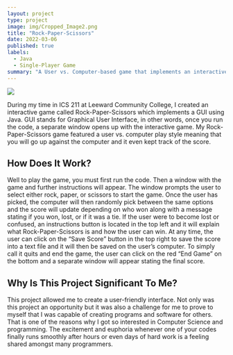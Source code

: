 ```yaml
---
layout: project
type: project
image: img/Cropped_Image2.png
title: "Rock-Paper-Scissors"
date: 2022-03-06
published: true
labels:
  - Java
  - Single-Player Game
summary: "A User vs. Computer-based game that implements an interactive GUI using Java."
---
```

<img class="img-fluid" src="../img/vacay/Image_Editor.png">

During my time in ICS 211 at Leeward Community College, I created an interactive game called Rock-Paper-Scissors which implements a GUI using Java. GUI stands for Graphical User Interface, in other words, once you run the code, a separate window opens up with the interactive game. My Rock-Paper-Scissors game featured a user vs. computer play style meaning that you will go up against the computer and it even kept track of the score. 

## How Does It Work?

Well to play the game, you must first run the code. Then a window with the game and further instructions will appear. The window prompts the user to select either rock, paper, or scissors to start the game. Once the user has picked, the computer will then randomly pick between the same options and the score will update depending on who won along with a message stating if you won, lost, or if it was a tie. If the user were to become lost or confused, an instructions button is located in the top left and it will explain what Rock-Paper-Scissors is and how the user can win. At any time, the user can click on the “Save Score” button in the top right to save the score into a text file and it will then be saved on the user’s computer. To simply call it quits and end the game, the user can click on the red “End Game” on the bottom and a separate window will appear stating the final score.

## Why Is This Project Significant To Me?

This project allowed me to create a user-friendly interface. Not only was this project an opportunity but it was also a challenge for me to prove to myself that I was capable of creating programs and software for others. That is one of the reasons why I got so interested in Computer Science and programming. The excitement and euphoria whenever one of your codes finally runs smoothly after hours or even days of hard work is a feeling shared amongst many programmers. 
